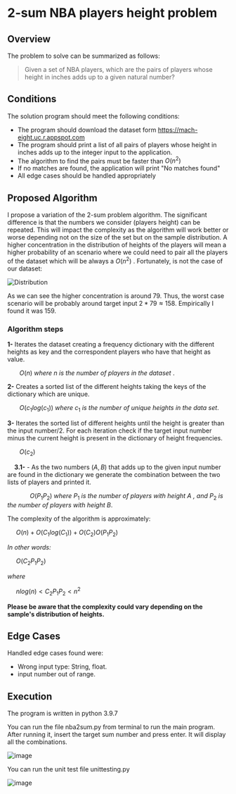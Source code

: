 # 2-sum NBA players height problem
## Overview
The problem to solve can be summarized as follows: 
>Given a set of NBA players, which are the pairs of players whose height in inches adds up to a given natural number?
## Conditions
The solution program should meet the following conditions:
- The program should download the dataset form https://mach-eight.uc.r.appspot.com
- The program should print a list of all pairs of players whose height in inches adds up to the integer input to the application.
- The algorithm to find the pairs must be faster than $O (n^2)$ 
- If no matches are found, the application will print "No matches found"
- All edge cases should be handled appropriately

## Proposed Algorithm
I propose a variation of the 2-sum problem algorithm. The significant difference is that the numbers we consider (players height) can be repeated. This will impact the complexity as the algorithm will work better or worse depending not on the size of the set but on the sample distribution. A higher concentration in the distribution of heights of the players will mean a higher probability of an scenario where we could need to pair all the players of the dataset which will be always a $O (n^2)$ . Fortunately, is not the case of our dataset:

![Distribution](https://user-images.githubusercontent.com/54406272/182401477-a55ddd35-c20b-4152-9907-29a95bfad089.png)


As we can see the higher concentration is around 79. Thus, the worst case scenario will be probably around target input $2 * 79 ≈ 158$.
Empirically I found it was 159.

### Algorithm steps
**1-** Iterates the dataset creating a frequency dictionary with the different heights as key and the correspondent players who have that height as value. 

&nbsp;&nbsp;&nbsp;&nbsp;&nbsp;&nbsp; $O(n)$ *where n is the number of players in the dataset* .

**2-** Creates a sorted list of the different heights taking the keys of the dictionary which are unique. 

&nbsp;&nbsp;&nbsp;&nbsp;&nbsp;&nbsp; $O(c_1 log(c_1))$ *where* $c_1$ *is the number of unique heights in the data set*.

**3-** Iterates the sorted list of different heights until the height is greater than the input number/2. For each iteration check if the target input number minus the current height is present in the dictionary of height frequencies.

&nbsp;&nbsp;&nbsp;&nbsp;&nbsp;&nbsp; $O(c_2)$

&nbsp;&nbsp;&nbsp;&nbsp;**3.1-** - As the two numbers $(A,B)$ that adds up to the given input number are found in the dictionary we generate the combination between the two lists of players and printed it.

&nbsp;&nbsp;&nbsp;&nbsp;&nbsp;&nbsp;&nbsp;&nbsp;&nbsp;&nbsp;&nbsp;&nbsp; $O(P_1P_2)$ *where* $P_1$ *is the number of players with height* $A$ *, and* $P_2$ *is the number of players with height* $B$.

The complexity of the algorithm is approximately: 

&nbsp;&nbsp;&nbsp;&nbsp; $O (n)+O(C_1log(C_1))+O(C_2)O(P_1P_2)$

*In other words:*

&nbsp;&nbsp;&nbsp;&nbsp; $O(C_2P_1P_2)$

*where*

&nbsp;&nbsp;&nbsp;&nbsp; $nlog(n) < C_2P_1P_2 < n^2$

**Please be aware that the complexity could vary depending on the sample's distribution of heights.**
## Edge Cases
Handled edge cases found were:
* Wrong input type: String, float.
* input number out of range.  

## Execution

The program is written in python 3.9.7

You can run the file nba2sum.py from terminal to run the main program. 
After running it, insert the target sum number and press enter. 
It will display all the combinations.

![image](https://user-images.githubusercontent.com/54406272/182400493-eb25ed28-a8d5-4ee0-912d-0c0f8c9084dd.png)

You can run the unit test file unittesting.py

![image](https://user-images.githubusercontent.com/54406272/182401358-cb633691-60d5-4c36-9d4a-321a987ed532.png)

